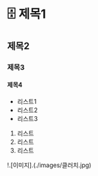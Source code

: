 # :file_cabinet: 제목1
## 제목2
### 제목3
#### 제목4

- 리스트1
- 리스트2
- 리스트3

1. 리스트
2. 리스트
3. 리스트

!.[이미지].(./images/클러치.jpg)
